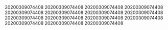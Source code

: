 20200309074408
20200309074408
20200309074408
20200309074408
20200309074408
20200309074408
20200309074408
20200309074408
20200309074408
20200309074408
20200309074408
20200309074408
20200309074408
20200309074408
20200309074408
